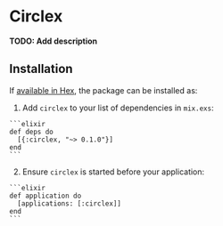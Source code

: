 # Circlex

**TODO: Add description**

## Installation

If [available in Hex](https://hex.pm/docs/publish), the package can be installed as:

  1. Add `circlex` to your list of dependencies in `mix.exs`:

    ```elixir
    def deps do
      [{:circlex, "~> 0.1.0"}]
    end
    ```

  2. Ensure `circlex` is started before your application:

    ```elixir
    def application do
      [applications: [:circlex]]
    end
    ```

